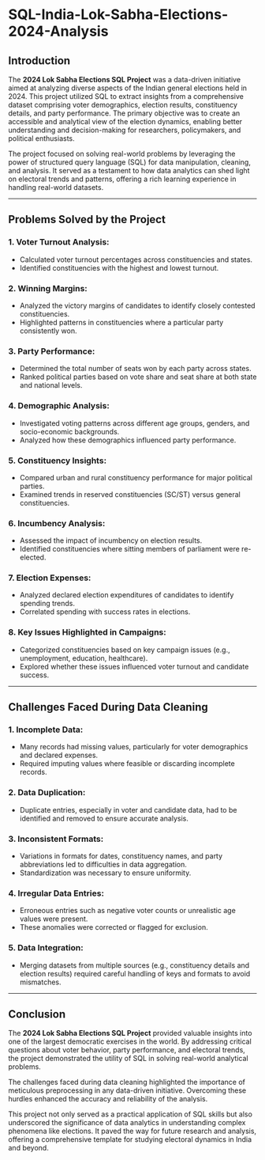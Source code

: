 # SQL-India-Lok-Sabha-Elections-2024-Analysis

## Introduction

The **2024 Lok Sabha Elections SQL Project** was a data-driven initiative aimed at analyzing diverse aspects of the Indian general elections held in 2024. This project utilized SQL to extract insights from a comprehensive dataset comprising voter demographics, election results, constituency details, and party performance. The primary objective was to create an accessible and analytical view of the election dynamics, enabling better understanding and decision-making for researchers, policymakers, and political enthusiasts.

The project focused on solving real-world problems by leveraging the power of structured query language (SQL) for data manipulation, cleaning, and analysis. It served as a testament to how data analytics can shed light on electoral trends and patterns, offering a rich learning experience in handling real-world datasets.

---

## Problems Solved by the Project

### 1. Voter Turnout Analysis:
- Calculated voter turnout percentages across constituencies and states.
- Identified constituencies with the highest and lowest turnout.

### 2. Winning Margins:
- Analyzed the victory margins of candidates to identify closely contested constituencies.
- Highlighted patterns in constituencies where a particular party consistently won.

### 3. Party Performance:
- Determined the total number of seats won by each party across states.
- Ranked political parties based on vote share and seat share at both state and national levels.

### 4. Demographic Analysis:
- Investigated voting patterns across different age groups, genders, and socio-economic backgrounds.
- Analyzed how these demographics influenced party performance.

### 5. Constituency Insights:
- Compared urban and rural constituency performance for major political parties.
- Examined trends in reserved constituencies (SC/ST) versus general constituencies.

### 6. Incumbency Analysis:
- Assessed the impact of incumbency on election results.
- Identified constituencies where sitting members of parliament were re-elected.

### 7. Election Expenses:
- Analyzed declared election expenditures of candidates to identify spending trends.
- Correlated spending with success rates in elections.

### 8. Key Issues Highlighted in Campaigns:
- Categorized constituencies based on key campaign issues (e.g., unemployment, education, healthcare).
- Explored whether these issues influenced voter turnout and candidate success.

---

## Challenges Faced During Data Cleaning

### 1. Incomplete Data:
- Many records had missing values, particularly for voter demographics and declared expenses.
- Required imputing values where feasible or discarding incomplete records.

### 2. Data Duplication:
- Duplicate entries, especially in voter and candidate data, had to be identified and removed to ensure accurate analysis.

### 3. Inconsistent Formats:
- Variations in formats for dates, constituency names, and party abbreviations led to difficulties in data aggregation.
- Standardization was necessary to ensure uniformity.

### 4. Irregular Data Entries:
- Erroneous entries such as negative voter counts or unrealistic age values were present.
- These anomalies were corrected or flagged for exclusion.

### 5. Data Integration:
- Merging datasets from multiple sources (e.g., constituency details and election results) required careful handling of keys and formats to avoid mismatches.

---

## Conclusion

The **2024 Lok Sabha Elections SQL Project** provided valuable insights into one of the largest democratic exercises in the world. By addressing critical questions about voter behavior, party performance, and electoral trends, the project demonstrated the utility of SQL in solving real-world analytical problems.

The challenges faced during data cleaning highlighted the importance of meticulous preprocessing in any data-driven initiative. Overcoming these hurdles enhanced the accuracy and reliability of the analysis.

This project not only served as a practical application of SQL skills but also underscored the significance of data analytics in understanding complex phenomena like elections. It paved the way for future research and analysis, offering a comprehensive template for studying electoral dynamics in India and beyond.
